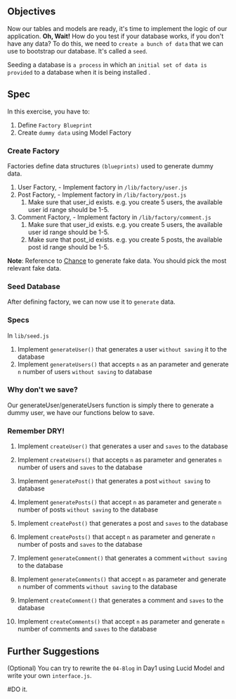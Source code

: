 ## Objectives

Now our tables and models are ready, it's time to implement the logic of our application. **Oh, Wait!** How do you test if your database works, if you don't have any data? To do this, we need to `create a bunch of data` that we can use to bootstrap our database. It's called a `seed`.

Seeding a database is `a process` in which an `initial set of data is provided` to a database when it is being installed .

## Spec

In this exercise, you have to:
1. Define `Factory Blueprint`
2. Create `dummy data` using Model Factory

### Create Factory
Factories define data structures `(blueprints)` used to generate dummy data.

1. User Factory, - Implement factory in `/lib/factory/user.js`
2. Post Factory, - Implement factory in `/lib/factory/post.js`
    1. Make sure that user_id exists. e.g. you create 5 users, the available user id range should be 1-5.
3. Comment Factory, - Implement factory in `/lib/factory/comment.js`
    1. Make sure that user_id exists. e.g. you create 5 users, the available user id range should be 1-5.
    1. Make sure that post_id exists. e.g. you create 5 posts, the available post id range should be 1-5.

**Note**: Reference to [Chance](https://chancejs.com/) to generate fake data. You should pick the most relevant fake data.

### Seed Database
After defining factory, we can now use it to `generate` data.


### Specs
In `lib/seed.js`


1. Implement `generateUser()` that generates a user `without saving` it to the database 
2. Implement `generateUsers()` that accepts `n` as an parameter and generate `n` number of users `without saving` to database

### Why don't we save?
Our generateUser/generateUsers function is simply there to generate a dummy user, we have our functions below to save.

### Remember DRY!

1. Implement `createUser()` that generates a user and `saves` to the database
2. Implement `createUsers()` that accepts `n` as parameter and generates `n` number of users and `saves` to the database


1. Implement `generatePost()` that generates a post `without saving` to database
2. Implement `generatePosts()` that accept `n` as parameter and generate `n` number of posts `without saving` to the database


1. Implement `createPost()` that generates a post and `saves` to the database
2. Implement `createPosts()` that accept `n` as parameter and generate `n` number of posts and `saves` to the database


1. Implement `generateComment()` that generates a comment `without saving` to the database
2. Implement `generateComments()` that accept `n` as parameter and generate `n` number of comments `without saving` to the database



1. Implement `createComment()` that generates a comment and `saves` to the database
2. Implement `createComments()` that accept `n` as parameter and generate `n` number of comments and `saves` to the database


## Further Suggestions
(Optional)
You can try to rewrite the `04-Blog` in Day1 using Lucid Model and write your own `interface.js`.

#DO it.